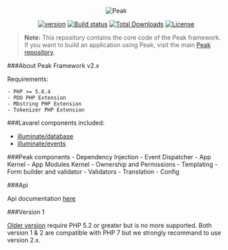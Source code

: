 <p align="center"><img src="http://francoislajoie.com/assets/img/peaklogo.jpg" alt="Peak"></p>
<p align="center">
<a href="https://packagist.org/packages/peakphp/framework"><img src="https://poser.pugx.org/peakphp/framework/version" alt="version"></a>
<a href="https://travis-ci.org/peakphp/framework"><img src="https://travis-ci.org/peakphp/framework.svg" alt="Build status"></a>
<a href="https://packagist.org/packages/peakphp/framework"><img src="https://poser.pugx.org/peakphp/framework/downloads" alt="Total Downloads"></a>
<a href="https://packagist.org/packages/peakphp/framework"><img src="https://poser.pugx.org/peakphp/framework/license" alt="License"></a>
</p>

> **Note:** This repository contains the core code of the Peak framework. If you want to build an application using Peak, visit the main [Peak repository](https://github.com/peakphp/peak).

###About Peak Framework v2.x

Requirements:

    - PHP >= 5.6.4
    - PDO PHP Extension
    - Mbstring PHP Extension
    - Tokenizer PHP Extension

###Lavarel components included:
- [illuminate/database](https://github.com/illuminate/database)
- [illuminate/events](https://github.com/illuminate/events)

###Peak components
    - Dependency Injection
    - Event Dispatcher
    - App Kernel
    - App Modules Kernel
    - Ownership and Permissions
    - Templating
    - Form builder and validator
    - Validators
    - Translation
    - Config

###Api

Api documentation [here](http://api.peakframework.com)

###Version 1

[Older version](https://github.com/1Franck/Peak) require PHP 5.2 or greater but is no more supported. 
Both version 1 & 2 are compatible with PHP 7 but we strongly recommand to use version 2.x.




